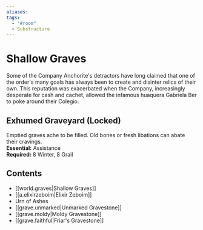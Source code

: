 ```yaml
---
aliases: 
tags:
  - "#room"
  - Substructure
---
```

# Shallow Graves  
Some of the Company Anchorite's detractors have long claimed that one of the order's many goals has always been to create and disinter relics of their own. This reputation was exacerbated when the Company, increasingly desperate for cash and cachet, allowed the infamous huaquera Gabriela Ber to poke around their Colegio.  
## Exhumed Graveyard (Locked)  
Emptied graves ache to be filled. Old bones or fresh libations can abate their cravings.  
**Essential:** Assistance  
**Required:** 8 Winter, 8 Grail  
  
## Contents  
- [[world.graves|Shallow Graves]]
- [[a.elixirzeboim|Elixir Zeboim]]
- Urn of Ashes  
- [[grave.unmarked|Unmarked Gravestone]]
- [[grave.moldy|Moldy Gravestone]] 
- [[grave.faithful|Friar's Gravestone]]